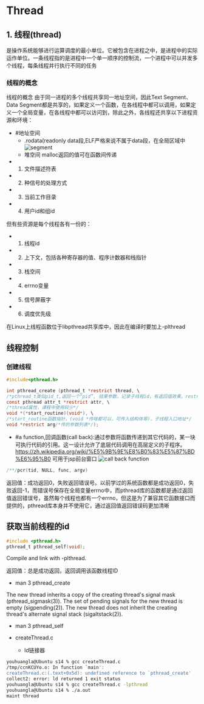 # Thread

## 1. 线程(thread)

是操作系统能够进行运算调度的最小单位。它被包含在进程之中，是进程中的实际运作单位。一条线程指的是进程中一个单一顺序的控制流，一个进程中可以并发多个线程，每条线程并行执行不同的任务

### 线程的概念

线程的概念
由于同一进程的多个线程共享同一地址空间，因此Text Segment、Data Segment都是共享的，如果定义一个函数，在各线程中都可以调用，如果定义一个全局变量，在各线程中都可以访问到，除此之外，各线程还共享以下进程资源和环境：

* #地址空间
  * .rodata(readonly data段,ELF严格来说不属于data段，在全局区域中
![segment](https://raw.githubusercontent.com/youhuangla/images/main/202202091700875.png)
  * 堆空间
  malloc返回的值可在函数间传递
* 1. 文件描述符表
* 2. 种信号的处理方式
* 3. 当前工作目录
* 4. 用户id和组id

但有些资源是每个线程各有一份的：

* 1. 线程id
* 2. 上下文，包括各种寄存器的值、程序计数器和栈指针
* 3. 栈空间
* 4. errno变量
* 5. 信号屏蔽字
* 6. 调度优先级

在Linux上线程函数位于libpthread共享库中，因此在编译时要加上-plthread

## 线程控制

### 创建线程

```c
#include<pthread.h>

int pthread_create (pthread_t *restrict thread, \
/*pthread_t类似pid_t,返回一个“pid”, 结果参数，记录子线程id，有返回值效果。restrict 加强安全性,内存只能通过该指针修改*/ 
const pthread attr_t *restrict attr, \
/*thread属性，课程中使用较少*/ 
void *(*start_routine)(void*), \
/*start_routine函数指针，(void *传啥都可以，可传入结构体等)，子线程入口地址*/
void *restrict arg/*传的参数列表*/);
```

* #a function,回调函数(call back):通过参数将函数传递到其它代码的，某一块可执行代码的引用。这一设计允许了底层代码调用在高层定义的子程序。
<https://zh.wikipedia.org/wiki/%E5%9B%9E%E8%B0%83%E5%87%BD%E6%95%B0>
可用于jsp前台窗口
![call back function](https://upload.wikimedia.org/wikipedia/commons/thumb/d/d4/Callback-notitle.svg/2560px-Callback-notitle.svg.png)

```c
/**/pcr(tid, NULL, func, argv)

```

返回值：成功返回0，失败返回错误号。以前学过的系统函数都是成功返回0，失败返回-1，而错误号保存在全局变量errno中，而pthread库的函数都是通过返回值返回错误号，虽然每个线程也都有一个errno，但这是为了兼容其它函数接口而提供的，pthread库本身并不使用它，通过返回值返回错误码更加清晰

## 获取当前线程的id

```c
#include <pthread.h> 
pthread_t pthread_self(void);
```

Compile and link with -plthread.

返回值：总是成功返回，返回调用该函数线程ID

* man 3 pthread_create

The new thread inherits a copy of the creating thread's signal mask (pthread_sigmask(3)).  The set  of  pending signals for  the  new  thread  is empty (sigpending(2)).  The new thread does not inherit the creating thread's alternate signal stack (sigaltstack(2)).

* man 3 pthread_self

* createThread.c
  * ld链接器

```bash
youhuangla@Ubuntu s14 % gcc createThread.c                                                                                     [0]
/tmp/ccnKCUYo.o: In function `main':
createThread.c:(.text+0x5d): undefined reference to `pthread_create'
collect2: error: ld returned 1 exit status
youhuangla@Ubuntu s14 % gcc createThread.c -lpthread                                                                           [0]
youhuangla@Ubuntu s14 % ./a.out                                                                                                [0]
maint thread
```
